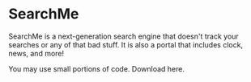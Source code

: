 # SearchMe
SearchMe is a next-generation search engine that doesn't track your searches or any of that bad stuff. It is also a portal that includes clock, news, and more!

You may use small portions of code.
Download here.
